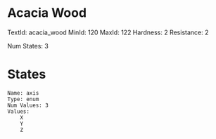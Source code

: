 # Acacia Wood
TextId: acacia_wood
MinId: 120
MaxId: 122
Hardness: 2
Resistance: 2

Num States: 3
# States
```
Name: axis
Type: enum
Num Values: 3
Values:
    X
    Y
    Z
```